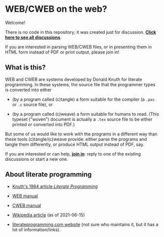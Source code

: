 # WEB/CWEB on the web?

Welcome!

There is no code in this repository; it was created just for discussion. [**Click here to see all discussions**](https://github.com/shreevatsa/webWEB/discussions).

If you are interested in parsing WEB/CWEB files, or in presenting them in HTML form instead of PDF or print output, please join in!

## What is this?

WEB and CWEB are systems developed by Donald Knuth for literate programming. In these systems, the source file that the programmer types is converted into either 

- (by a program called (c)tangle) a form suitable for the compiler (a `.pas` or `.c` source file), or

- (by a program called (c)weave) a form suitable for humans to read. (This typeset ("woven") document is actually a `.tex` source file to be either printed or converted into PDF.)

But some of us would like to work with the programs in a different way than these tools (c)tangle/(c)weave provide: either parse the programs and tangle them differently, or produce HTML output instead of PDF, say.

If you are interested or can help, [**join in**](https://github.com/shreevatsa/webWEB/discussions): reply to one of the existing discussions or start a new one.

## About literate programming

- [Knuth's 1984 article *Literate Programming*](http://www.literateprogramming.com/knuthweb.pdf)

- [WEB manual](https://mirrors.ctan.org/tex-archive/info/knuth-pdf/web/webman.pdf)

- [CWEB manual](https://mirrors.ctan.org/tex-archive/info/knuth-pdf/cweb/cwebman.pdf)

- [Wikipedia article](https://en.wikipedia.org/w/index.php?title=Literate_programming&oldid=1021723128) (as of 2021-06-15)

- [literateprogramming.com website](http://www.literateprogramming.com/) (not sure who maintains it, but it has a lot of information/links).
